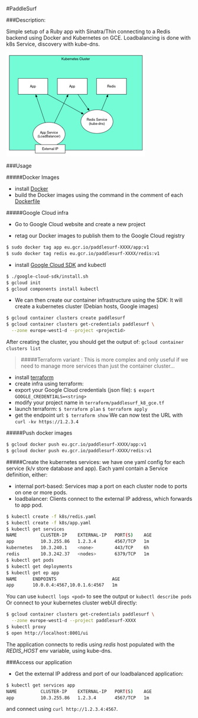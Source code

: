 #PaddleSurf

###Description:

Simple setup of a Ruby app with Sinatra/Thin connecting to a Redis backend using Docker and Kubernetes on GCE.
Loadbalancing is done with k8s Service, discovery with kube-dns.

![diagram](paddlesurf.png)

###Usage

#####Docker Images

- install [Docker](https://docs.docker.com/engine/installation/linux/)
- build the Docker images using the command in the comment of each [Dockerfile](docker)

#####Google Cloud infra

- Go to Google Cloud website and create a new project

- retag our Docker images to publish them to the Google Cloud registry
```bash
$ sudo docker tag app eu.gcr.io/paddlesurf-XXXX/app:v1
$ sudo docker tag redis eu.gcr.io/paddlesurf-XXXX/redis:v1
```

- install [Google Cloud SDK](https://dl.google.com/dl/cloudsdk/channels/rapid/downloads/google-cloud-sdk-122.0.0-linux-x86_64.tar.gz) and kubectl
```bash
$ ./google-cloud-sdk/install.sh
$ gcloud init
$ gcloud components install kubectl
```

- We can then create our container infrastructure using the SDK:
It will create a kubernetes cluster (Debian hosts, Google images)
```bash
$ gcloud container clusters create paddlesurf
$ gcloud container clusters get-credentials paddlesurf \
  --zone europe-west1-d --project <projectid>
```

After creating the cluster, you should get the output of: `gcloud container clusters list`

>#####Terraform variant :
This is more complex and only useful if we need to manage more services than just the container cluster...
- install [terraform](https://www.terraform.io/intro/getting-started/install.html)
- create infra using terraform:
- export your Google Cloud credentials (json file):
`$ export GOOGLE_CREDENTIALS=<string>`
- modify your project name in `terraform/paddlesurf_k8_gce.tf`
- launch terraform:
`$ terraform plan`
`$ terraform apply`
- get the endpoint url:
`$ terraform show`
We can now test the URL with `curl -kv https://1.2.3.4`


#####Push docker images
```bash
$ gcloud docker push eu.gcr.io/paddlesurf-XXXX/app:v1
$ gcloud docker push eu.gcr.io/paddlesurf-XXXX/redis:v1
```

#####Create the kubernetes services:
we have one yaml config for each service (k/v store database and app).
Each yaml contain a Service definition, either:
- internal port-based: Services map a port on each cluster node to ports on one or more pods.
-  loadbalancer: Clients connect to the external IP address, which forwards to app pod.
```bash
$ kubectl create -f k8s/redis.yaml
$ kubectl create -f k8s/app.yaml
$ kubectl get services
NAME         CLUSTER-IP    EXTERNAL-IP   PORT(S)    AGE
app          10.3.255.86   1.2.3.4       4567/TCP   1m
kubernetes   10.3.240.1    <none>        443/TCP    6h
redis        10.3.242.37   <nodes>       6379/TCP   1m
$ kubectl get pods
$ kubectl get deployments
$ kubectl get ep app
NAME      ENDPOINTS                     AGE
app       10.0.0.4:4567,10.0.1.6:4567   1m
```
You can use `kubectl logs <pod>` to see the output or `kubectl describe pods`
Or connect to your kubernetes cluster webUI directly:
```bash
$ gcloud container clusters get-credentials paddlesurf \
  --zone europe-west1-d --project paddlesurf-XXXX
$ kubectl proxy
$ open http://localhost:8001/ui
```
The application connects to redis using *redis* host populated with the *REDIS_HOST* env variable, using kube-dns.

###Access our application

- Get the external IP address and port of our loadbalanced application:
```bash
$ kubectl get services app
NAME         CLUSTER-IP    EXTERNAL-IP   PORT(S)    AGE
app          10.3.255.86   1.2.3.4       4567/TCP   1m
```
and connect using `curl http://1.2.3.4:4567`.

